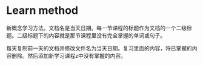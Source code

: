 # Learn method

新概念学习方法。文档名是当天日期。每一节课程的标题作为文档的一个二级标题。二级标题下的内容就是那节课程里没有完全掌握的单词或句子。

每天复制前一天的文档并修改文件名为当天日期。复习里面的内容，将已掌握的内容删除。然后添加新学习课程z中没有掌握的内容。